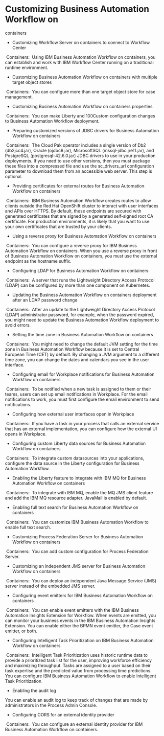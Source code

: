 # Customizing Business Automation Workflow on
containers

- Customizing Workflow Server on containers to connect to Workflow Center

 Containers: 
 Using IBM Business Automation Workflow on containers, you can establish and work with IBM Workflow Center running on a traditional runtime environment.
- Customizing Business Automation Workflow on containers with multiple target object stores

 Containers: 
You can configure more than one target object store for case management.
- Customizing Business Automation Workflow on containers properties

 Containers: 
You can make Liberty and 100Custom configuration changes to Business Automation Workflow deployment.
- Preparing customized versions of JDBC drivers for Business Automation Workflow on containers

 Containers: 
The Cloud Pak operator includes a single version of Db2 (db2jcc4.jar), Oracle (ojdbc8.jar), MicrosoftSQL (mssql-jdbc.jre11.jar), and PostgreSQL (postgresql-42.6.0.jar) JDBC drivers to use in your production deployments. If you need to use other versions, then you must package these files into a compressed file and use the sc\_drivers\_url configuration parameter to download them from an accessible web server. This step is optional.
- Providing certificates for external routes for Business Automation Workflow on containers

 Containers: 
 IBM Business Automation Workflow creates routes to allow clients outside the Red Hat OpenShift cluster to interact with user interfaces and APIs over HTTPS. By default, these endpoints are secured with generated certificates that are signed by a generated self-signed root CA certificate. For production environments, it is likely that you want to use your own certificates that are trusted by your clients.
- Using a reverse proxy for Business Automation Workflow on containers

 Containers: 
You can configure a reverse proxy for IBM Business Automation Workflow on containers. When you use a reverse proxy in front of Business Automation Workflow on containers, you must use the external endpoint as the hostname suffix.
- Configuring LDAP for Business Automation Workflow on containers

 Containers: 
A server that runs the Lightweight Directory Access Protocol (LDAP) can be configured by more than one component on Kubernetes.
- Updating the Business Automation Workflow on containers deployment after an LDAP password change

 Containers: 
After an update to the Lightweight Directory Access Protocol (LDAP) administrator password, for example, when the password expired, you might need to update the Business Automation Workflow deployment to avoid errors.
- Setting the time zone in Business Automation Workflow on containers

 Containers: 
You might need to change the default JVM setting for the time zone in Business Automation Workflow because it is set to Central European Time (CET) by default. By changing a JVM argument to a different time zone, you can change the dates and calendars you see in the user interface.
- Configuring email for Workplace notifications for Business Automation Workflow on containers

 Containers: 
To be notified when a new task is assigned to them or their teams, users can set up email notifications in Workplace. For the email notifications to work, you must first configure the email environment to send notifications.
- Configuring how external user interfaces open in Workplace

 Containers: 
If you have a task in your process that calls an external service that has an external implementation, you can configure how the external UI opens in Workplace.
- Configuring custom Liberty data sources for Business Automation Workflow on containers

 Containers: 
To integrate custom datasources into your applications, configure the data source in the Liberty configuration for Business Automation Workflow.
- Enabling the Liberty feature to integrate with IBM MQ for Business Automation Workflow on containers

 Containers: 
To integrate with IBM MQ, enable the MQ JMS client feature and add the IBM MQ resource adapter. JavaMail is enabled by default.
- Enabling full text search for Business Automation Workflow on containers

 Containers: 
You can customize IBM Business Automation Workflow to enable full text search.
- Customizing Process Federation Server for Business Automation Workflow on containers

 Containers: 
 You can add custom configuration for Process Federation Server.
- Customizing an independent JMS server for Business Automation Workflow on containers

 Containers: 
 You can deploy an independent Java Message Service (JMS) server instead of the embedded JMS server.
- Configuring event emitters for IBM Business Automation Workflow on containers

 Containers: 
You can enable event emitters with the IBM Business Automation Insights Extension for Workflow. When events are emitted, you can monitor your business events in the IBM Business Automation Insights Extension. You can enable either the BPMN event emitter, the Case event emitter, or both.
- Configuring Intelligent Task Prioritization on IBM Business Automation Workflow on containers

 Containers: 
Intelligent Task Prioritization uses historic runtime data to provide a prioritized task list for the user, improving workforce efficiency and maximizing throughput. Tasks are assigned to a user based on their task expertise and the predicted value from processing time predictions. You can configure IBM Business Automation Workflow to enable Intelligent Task Prioritization.
- Enabling the audit log

You can enable an audit log to keep track of changes that are made by administrators in the Process Admin Console.
- Configuring CORS for an external identity provider

 Containers: 
You can configure an external identity provider for IBM Business Automation Workflow on containers.